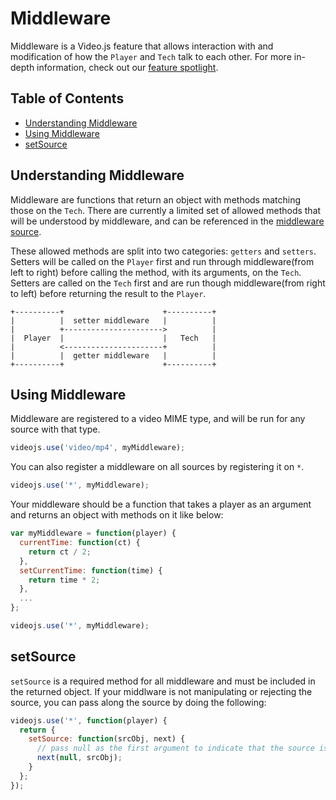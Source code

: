 # Middleware

Middleware is a Video.js feature that allows interaction with and modification of how the `Player` and `Tech` talk to each other. For more in-depth information, check out our [feature spotlight](http://blog.videojs.com/feature-spotlight-middleware/).

## Table of Contents

* [Understanding Middleware](#understanding-middleware)
* [Using Middleware](#using-middleware)
* [setSource](#set-source)

## Understanding Middleware

Middleware are functions that return an object with methods matching those on the `Tech`. There are currently a limited set of allowed methods that will be understood by middleware, and can be referenced in the [middleware source](https://github.com/videojs/video.js/blob/master/src/js/tech/middleware.js).

These allowed methods are split into two categories: `getters` and `setters`. Setters will be called on the `Player` first and run through middleware(from left to right) before calling the method, with its arguments, on the `Tech`. Setters are called on the `Tech` first and are run though middleware(from right to left) before returning the result to the `Player`.

```
+----------+                      +----------+
|          |  setter middleware   |          |
|          +---------------------->          |
|  Player  |                      |   Tech   |
|          <----------------------+          |
|          |  getter middleware   |          |
+----------+                      +----------+
```

## Using Middleware

Middleware are registered to a video MIME type, and will be run for any source with that type.

```javascript
videojs.use('video/mp4', myMiddleware);
```

You can also register a middleware on all sources by registering it on `*`.

```javascript
videojs.use('*', myMiddleware);
```

Your middleware should be a function that takes a player as an argument and returns an object with methods on it like below:

```javascript
var myMiddleware = function(player) {
  currentTime: function(ct) {
    return ct / 2;
  },
  setCurrentTime: function(time) {
    return time * 2;
  },
  ...
};

videojs.use('*', myMiddleware);
```


## setSource

`setSource` is a required method for all middleware and must be included in the returned object. If your middlware is not manipulating or rejecting the source, you can pass along the source by doing the following:

```javascript
videojs.use('*', function(player) {
  return {
    setSource: function(srcObj, next) {
      // pass null as the first argument to indicate that the source is not rejected
      next(null, srcObj);
    }
  };
});
```

